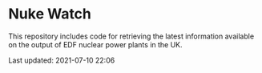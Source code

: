 # Nuke Watch

This repository includes code for retrieving the latest information available on the output of EDF nuclear power plants in the UK.

Last updated: 2021-07-10 22:06